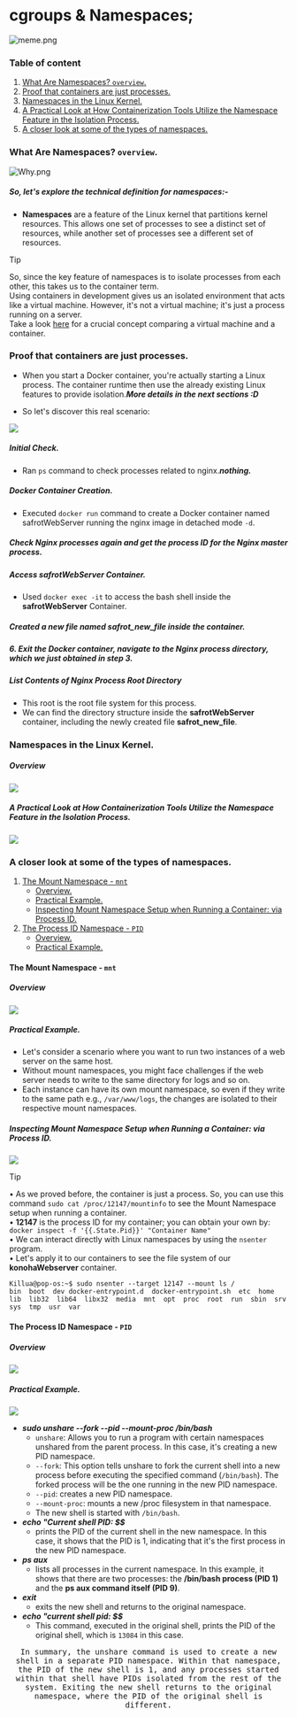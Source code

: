 # cgroups & Namespaces;

<img alt="meme.png" src="assets/meme.png" />


### Table of content

1. [What Are Namespaces? ```overview```.](#desc0)
2. [Proof that containers are just processes.](#desc1)
4. [Namespaces in the Linux Kernel.](#desc2)
5. [A Practical Look at How Containerization Tools Utilize the Namespace Feature in the Isolation Process.](#desc3)
6. [A closer look at some of the types of namespaces.](#desc4)
<a name="desc0"></a>
### What Are Namespaces? ```overview```.

<img alt="Why.png" src="assets/Why.png" />

##### So, let's explore the technical definition for namespaces:- 

- **Namespaces** are a feature of the Linux kernel that partitions kernel resources. This allows one set of processes to see a distinct set of resources, while another set of processes see a different set of resources.

> [!TIP]
> So, since the key feature of namespaces is to isolate processes from each other, this takes us to the container term.<br>
> Using containers in development gives us an isolated environment  that acts like a virtual machine. However, it's not a virtual machine; it's just a process running on a server. <br>
> Take a look [here](https://github.com/Mohamed-abdalazez/DockerInDeep#crucial-concept-between-a-virtual-machine-and-a-container) for a crucial concept comparing a virtual machine and a container.


<a name="desc1"></a>
### Proof that containers are just processes.

- When you start a Docker container, you're actually starting a Linux process. The container runtime then use the already existing Linux features to provide isolation.***More details in the next sections :D***

- So let's discover this real scenario:
  
<img src="assets/Containers_Are_Just_Processes.png"><br>

##### Initial Check.
   - Ran ```ps``` command to check processes related to nginx.**_nothing._**
##### Docker Container Creation.
   - Executed ```docker run``` command to create a Docker container named safrotWebServer running the nginx image in detached mode ```-d```.
##### Check Nginx processes again and get the process ID for the Nginx master process.
##### Access **safrotWebServer** Container.
   - Used ```docker exec -it``` to access the bash shell inside the **safrotWebServer** Container.
##### Created a new file named safrot_new_file inside the container.
##### 6. Exit the Docker container, navigate to the Nginx process directory, which we just obtained in step 3.
##### List Contents of Nginx Process Root Directory
   - This root is the root file system for this process.
   - We can find the directory structure inside the **safrotWebServer** container, including the newly created file **safrot_new_file**.

<a name="desc2"></a>
### Namespaces in the Linux Kernel.

##### Overview

<img src="assets/Types_of_Namespaces.png"><br>

<a name="desc3"></a>
##### A Practical Look at How Containerization Tools Utilize the Namespace Feature in the Isolation Process.

<img src="assets/NSDockerExploration.png"><br>

<a name="desc4"></a>
### A closer look at some of the types of namespaces.
1. [The Mount Namespace - ```mnt```](#mnt)
   - [Overview.](#overview-mnt)
   - [Practical Example.](#Practical-ex-mnt)
   - [Inspecting Mount Namespace Setup when Running a Container: via Process ID.](#Inspecting-mnt)
3. [The Process ID Namespace - ```PID```](#pid)
   - [Overview.](#overview-pid)
   - [Practical Example.](#Practical-ex-pid)


<a name="mnt"></a>
#### The Mount Namespace - ```mnt```
<a name="overview-mnt"></a>
##### Overview

<img src="assets/mntns.png"><br>

<a name="Practical-ex-mnt"></a>
##### Practical Example.

- Let's consider a scenario where you want to run two instances of a web server on the same host.
- Without mount namespaces, you might face challenges if the web server needs to write to the same directory for logs and so on.
- Each instance can have its own mount namespace, so even if they write to the same path e.g., ```/var/www/logs```, the changes are isolated to their respective mount namespaces.

<a name="Inspecting-mnt"></a>
##### Inspecting Mount Namespace Setup when Running a Container: via Process ID.

<img src="assets/mntns1.png"><br>

> [!TIP]
> • As we proved before, the container is just a process. So, you can use this command ```sudo cat /proc/12147/mountinfo``` to see the Mount Namespace setup when running a container.<br>
> • **12147** is the process ID for my container; you can obtain your own by: ```docker inspect -f '{{.State.Pid}}' "Container Name"```<br>
> • We can interact directly with Linux namespaces by using the ```nsenter``` program.<br>
> • Let's apply it to our containers to see the file system of our **konohaWebserver** container.<br>
>```
>Killua@pop-os:~$ sudo nsenter --target 12147 --mount ls /
>bin  boot  dev	docker-entrypoint.d  docker-entrypoint.sh  etc	home  lib  lib32  lib64  libx32  media	mnt  opt  proc	root  run  sbin  srv  sys  tmp	usr  var
>```

<a name="pid"></a>
#### The Process ID Namespace - ```PID```

<a name="overview-pid"></a>
##### Overview

<img src="assets/pidns.png"><br>

<a name="Practical-ex-pid"></a>
##### Practical Example.

<img src="assets/pidns1.png"><br>

- _**sudo unshare --fork --pid --mount-proc /bin/bash**_
  - ```unshare```: Allows you to run a program with certain namespaces unshared from the parent process. In this case, it's creating a new PID namespace.
  - ```--fork```: This option tells unshare to fork the current shell into a new process before executing the specified command (```/bin/bash```). The forked process will be the one running in the new PID namespace.
  - ```--pid```:  creates a new PID namespace.
  - ```--mount-proc```: mounts a new /proc filesystem in that namespace.
  - The new shell is started with ```/bin/bash```.
- _**echo "Current shell PID: $$**_
  - prints the PID of the current shell in the new namespace. In this case, it shows that the PID is 1, indicating that it's the first process in the new PID namespace.
- _**ps aux**_
  - lists all processes in the current namespace. In this example, it shows that there are two processes: the **/bin/bash process (PID 1)** and the **ps aux command itself (PID 9)**.
- _**exit**_
  - exits the new shell and returns to the original namespace.
- _**echo "current shell pid: $$**_
  - This command, executed in the original shell, prints the PID of the original shell, which is ```13084``` in this case.

<p align="center">
<samp>
  In summary, the unshare command is used to create a new shell in a separate PID namespace. Within that namespace, the PID of the new shell is 1, and any processes started within that shell have PIDs isolated from the rest of the system. Exiting the new shell returns to the original namespace, where the PID of the original shell is different.</samp>
</p>
